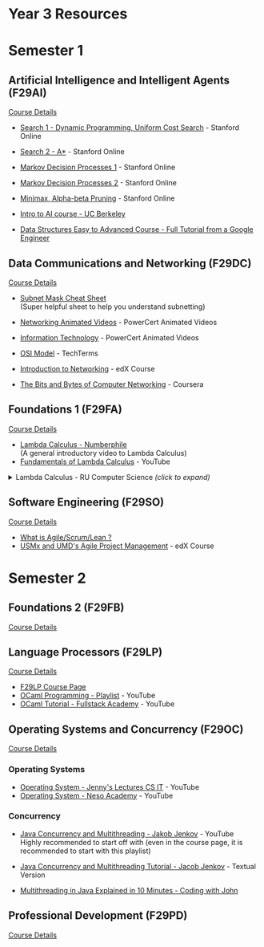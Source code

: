 # Year 3 Resources


# Semester 1

## Artificial Intelligence and Intelligent Agents (F29AI)

[Course Details](https://www.hw.ac.uk/documents/pams/202122/F29AI_202122.pdf)
- [Search 1 - Dynamic Programming, Uniform Cost Search](https://www.youtube.com/watch?v=aIsgJJYrlXk&list=PLoROMvodv4rOca_Ovz1DvdtWuz8BfSWL2&index=18) - Stanford Online
- [Search 2 - A*](https://www.youtube.com/watch?v=HEs1ZCvLH2s&list=PLoROMvodv4rOca_Ovz1DvdtWuz8BfSWL2&index=19&t=1641s) - Stanford Online
- [Markov Decision Processes 1](https://www.youtube.com/watch?v=9g32v7bK3Co&list=PLoROMvodv4rOca_Ovz1DvdtWuz8BfSWL2&index=20) - Stanford Online 
- [Markov Decision Processes 2](https://www.youtube.com/watch?v=HpaHTfY52RQ&list=PLoROMvodv4rOca_Ovz1DvdtWuz8BfSWL2&index=21) - Stanford Online
- [Minimax, Alpha-beta Pruning](https://www.youtube.com/watch?v=3pU-Hrz_xy4&list=PLoROMvodv4rOca_Ovz1DvdtWuz8BfSWL2&index=22) - Stanford Online


- [Intro to AI course - UC Berkeley](http://ai.berkeley.edu/)
- [Data Structures Easy to Advanced Course - Full Tutorial from a Google Engineer](https://youtu.be/RBSGKlAvoiM)

<!-- - Java!!!!
- A* Search - Java
- PDDL - Lang to define environment and actions
  - Gives an entire set of actions
  - and task is complete
- CW2 (Java)
  - Make an AI that learn Tic-Tac-Toe
  - Using 3 different techniques
    - Value Iterration
    - Positional Iteration
    - Q Learning
  - Last AI - Quiz
    - Markov Decision Process!!!
    - Game Theory
    - 
- Prolog (Pokemon CW) -->

## Data Communications and Networking (F29DC)
[Course Details](https://www.hw.ac.uk/documents/pams/202122/F29DC_202122.pdf)
- [Subnet Mask Cheat Sheet](https://www.aelius.com/njh/subnet_sheet.html)<br>
(Super helpful sheet to help you understand subnetting)
- [Networking Animated Videos](https://www.youtube.com/playlist?list=PL7zRJGi6nMRzg0LdsR7F3olyLGoBcIvvg) - PowerCert Animated Videos
- [Information Technology](https://www.youtube.com/playlist?list=PL7zRJGi6nMRzHkyXpGZJg3KfRSCrF15Jg) - PowerCert Animated Videos
- [OSI Model](https://www.youtube.com/watch?v=vv4y_uOneC0) - TechTerms

- [Introduction to Networking](https://www.edx.org/course/introduction-to-networking) - edX Course
- [The Bits and Bytes of Computer Networking](https://www.coursera.org/learn/computer-networking) - Coursera


## Foundations 1 (F29FA)
[Course Details](https://www.hw.ac.uk/documents/pams/202122/F29FA_202122.pdf)

- [Lambda Calculus - Numberphile](https://youtu.be/eis11j_iGMs)<br>
(A general introductory video to Lambda Calculus)
- [Fundamentals of Lambda Calculus](https://www.youtube.com/watch?v=3VQ382QG-y4) - YouTube

<details><summary>Lambda Calculus - RU Computer Science <i>(click to expand)</i></summary>
<ul>
  <li><a href="https://youtu.be/v1IlyzxP6Sg">Programming Languages: Lambda Calculus - 1</a></li>
  <li><a href="https://youtu.be/Mg1pxUKeWCk">Programming Languages: Lambda Calculus - 2</a></li>
  <li><a href="https://youtu.be/3h0-p4SDHig">Programming Languages: Lambda Calculus - 3</a></li>
</ul>
</details>

## Software Engineering (F29SO)
[Course Details](https://www.hw.ac.uk/documents/pams/202122/F29SO_202122.pdf)

- [What is Agile/Scrum/Lean ?](https://youtu.be/WjwEh15M5Rw)
- [USMx and UMD's Agile Project Management](https://www.edx.org/professional-certificate/umd-usmx-agile-project-management) - edX Course


# Semester 2

## Foundations 2 (F29FB)
[Course Details](https://www.hw.ac.uk/documents/pams/202122/F29FB_202122.pdf)

<!-- - Beginning is fine
- Turing Machine
- CW: Creating a Turing Machine -->

## Language Processors (F29LP)
[Course Details](https://www.hw.ac.uk/documents/pams/202122/F29LP_202122.pdf)

- [F29LP Course Page](http://www.macs.hw.ac.uk/~gabbay/F29LP/)
- [OCaml Programming - Playlist](https://www.youtube.com/playlist?list=PLre5AT9JnKShBOPeuiD9b-I4XROIJhkIU) - YouTube
- [OCaml Tutorial - Fullstack Academy](https://www.youtube.com/watch?v=PGGl5WcNOIU) - YouTube

<!-- - Making diagrams
- Make sure you understand
-  -->

## Operating Systems and Concurrency (F29OC)
[Course Details](https://www.hw.ac.uk/documents/pams/202122/F29OC_202122.pdf)

### Operating Systems
- [Operating System - Jenny's Lectures CS IT](https://youtube.com/playlist?list=PLdo5W4Nhv31a5ucW_S1K3-x6ztBRD-PNa) - YouTube
- [Operating System - Neso Academy](https://www.youtube.com/playlist?list=PLBlnK6fEyqRiVhbXDGLXDk_OQAeuVcp2O) - YouTube

### Concurrency

- [Java Concurrency and Multithreading - Jakob Jenkov](https://youtube.com/playlist?list=PLL8woMHwr36EDxjUoCzboZjedsnhLP1j4) - YouTube<br>
Highly recommended to start off with (even in the course page, it is recommended to start with this playlist)
- [Java Concurrency and Multithreading Tutorial - Jacob Jenkov](https://jenkov.com/tutorials/java-concurrency/index.html) - Textual Version

- [Multithreading in Java Explained in 10 Minutes - Coding with John](https://youtu.be/r_MbozD32eo)

## Professional Development (F29PD)
[Course Details](https://www.hw.ac.uk/documents/pams/202122/F29PD_202122.pdf)

<!-- - Debate
  - Same group
  - 3 points
- Test
  - 5 guest lectures
  - Test using the tests -->
